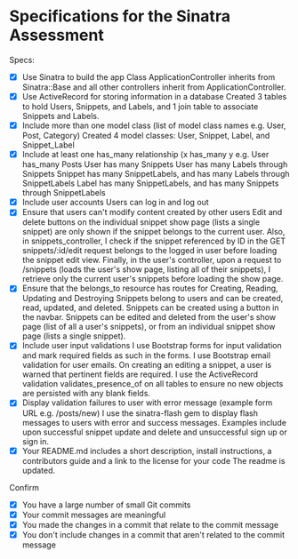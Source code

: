 # Specifications for the Sinatra Assessment

Specs:
- [X] Use Sinatra to build the app
Class ApplicationController inherits from Sinatra::Base and all other controllers inherit from ApplicationController.
- [X] Use ActiveRecord for storing information in a database
Created 3 tables to hold Users, Snippets, and Labels, and 1 join table to associate Snippets and Labels.
- [X] Include more than one model class (list of model class names e.g. User, Post, Category)
Created 4 model classes: User, Snippet, Label, and Snippet_Label
- [X] Include at least one has_many relationship (x has_many y e.g. User has_many Posts
User has many Snippets
User has many Labels through Snippets
Snippet has many SnippetLabels, and has many Labels through SnippetLabels
Label has many SnippetLabels, and has many Snippets through SnippetLabels
- [X] Include user accounts
Users can log in and log out
- [X] Ensure that users can't modify content created by other users
Edit and delete buttons on the individual snippet show page (lists a single snippet) are only shown if the snippet belongs to the current user. Also, in snippets_controller, I check if the snippet referenced by ID in the GET snippets/:id/edit request belongs to the logged in user before loading the snippet edit view. Finally, in the user's controller, upon a request to /snippets (loads the user's show page, listing all of their snippets), I retrieve only the current user's snippets before loading the show page.
- [X] Ensure that the belongs_to resource has routes for Creating, Reading, Updating and Destroying
Snippets belong to users and can be created, read, updated, and deleted. Snippets can be created using a button in the navbar. Snippets can be edited and deleted from the user's show page (list of all a user's snippets), or from an individual snippet show page (lists a single snippet).
- [X] Include user input validations
I use Bootstrap forms for input validation and mark required fields as such in the forms. I use Bootstrap email validation for user emails. On creating an editing a snippet, a user is warned that pertinent fields are required. I use the ActiveRecord validation validates_presence_of on all tables to ensure no new objects are persisted with any blank fields.
- [X] Display validation failures to user with error message (example form URL e.g. /posts/new)
I use the sinatra-flash gem to display flash messages to users with error and success messages. Examples include upon successful snippet update and delete and unsuccessful sign up or sign in.
- [X] Your README.md includes a short description, install instructions, a contributors guide and a link to the license for your code
The readme is updated.

Confirm
- [X] You have a large number of small Git commits
- [X] Your commit messages are meaningful
- [X] You made the changes in a commit that relate to the commit message
- [X] You don't include changes in a commit that aren't related to the commit message

